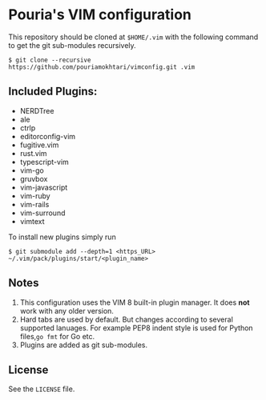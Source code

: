 # Pouria's VIM configuration

This repository should be cloned at `$HOME/.vim` with the following command to
get the  git sub-modules recursively.

```
$ git clone --recursive https://github.com/pouriamokhtari/vimconfig.git .vim
```

## Included Plugins:

 * NERDTree
 * ale
 * ctrlp
 * editorconfig-vim
 * fugitive.vim
 * rust.vim
 * typescript-vim
 * vim-go
 * gruvbox
 * vim-javascript
 * vim-ruby
 * vim-rails
 * vim-surround
 * vimtext

To install new plugins simply run

```
$ git submodule add --depth=1 <https_URL> ~/.vim/pack/plugins/start/<plugin_name>
```

## Notes

1. This configuration uses the VIM 8 built-in plugin manager. It does **not**
   work with any older version.
2. Hard tabs are used by default. But changes according to several supported lanuages.
   For example PEP8 indent style is used for Python files,`go fmt` for Go etc.
3. Plugins are added as git sub-modules.

## License

See the `LICENSE` file.
